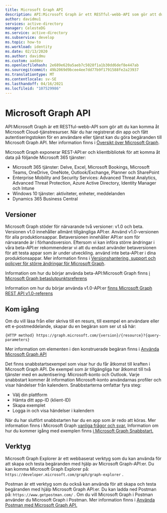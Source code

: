 ```yaml
---
title: Microsoft Graph API
description: API:Microsoft Graph är ett RESTful-webb-API som gör att du kan komma åt Microsoft Cloud-tjänstresurser.
author: davidmu1
services: active-directory
manager: CelesteDG
ms.service: active-directory
ms.subservice: develop
ms.topic: how-to
ms.workload: identity
ms.date: 02/13/2020
ms.author: davidmu
ms.custom: aaddev
ms.openlocfilehash: 2e689e620a5aeb7c5028f1a1b30dd6def8e447ab
ms.sourcegitcommit: 49b2069d9bcee4ee7dd77b9f1791588fe2a23937
ms.translationtype: MT
ms.contentlocale: sv-SE
ms.lasthandoff: 04/16/2021
ms.locfileid: "107529986"
---
```

# <a name="microsoft-graph-api"></a>Microsoft Graph API

API:Microsoft Graph är ett RESTful-webb-API som gör att du kan komma åt Microsoft Cloud-tjänstresurser. När du har registrerat din app och fått autentiseringstoken för en användare eller tjänst kan du göra begäranden till Microsoft Graph API. Mer information finns i [Översikt över Microsoft Graph](/graph/overview).

Microsoft Graph exponerar REST-API:er och klientbibliotek för att komma åt data på följande Microsoft 365 tjänster:
- Microsoft 365 tjänster: Delve, Excel, Microsoft Bookings, Microsoft Teams, OneDrive, OneNote, Outlook/Exchange, Planner och SharePoint
- Enterprise Mobility and Security Services: Advanced Threat Analytics, Advanced Threat Protection, Azure Active Directory, Identity Manager och Intune
- Windows 10 tjänster: aktiviteter, enheter, meddelanden
- Dynamics 365 Business Central

## <a name="versions"></a>Versioner

Microsoft Graph stöder för närvarande två versioner: v1.0 och beta. Versionen v1.0 innehåller allmänt tillgängliga API:er. Använd v1.0-versionen för alla produktionsappar. Betaversionen innehåller API:er som för närvarande är i förhandsversion. Eftersom vi kan införa större ändringar i våra beta-API:er rekommenderar vi att du endast använder betaversionen för att testa appar som är under utveckling. använd inte beta-API:er i dina produktionsappar. Mer information finns i [Versionshantering, support och policyer för större ändringar för Microsoft Graph](/graph/versioning-and-support).

Information om hur du börjar använda beta-API:Microsoft Graph finns [i Microsoft Graph betaslutpunktsreferens](/graph/api/overview?view=graph-rest-beta&preserve-view=true)

Information om hur du börjar använda v1.0-API:er [finns Microsoft Graph REST API v1.0-referens](/graph/api/overview?view=graph-rest-1.0&preserve-view=true)

## <a name="get-started"></a>Kom igång

Om du vill läsa från eller skriva till en resurs, till exempel en användare eller ett e-postmeddelande, skapar du en begäran som ser ut så här:

`{HTTP method} https://graph.microsoft.com/{version}/{resource}?{query-parameters}`

Mer information om elementen i den konstruerade begäran finns i [Använda Microsoft Graph API](/graph/use-the-api)

Det finns snabbstartsexempel som visar hur du får åtkomst till kraften i Microsoft Graph API. De exempel som är tillgängliga har åtkomst till två tjänster med en autentisering: Microsoft-konto och Outlook. Varje snabbstart kommer åt information Microsoft-konto användarnas profiler och visar händelser från kalendern.
Snabbstarterna omfattar fyra steg:
- Välj din plattform
- Hämta ditt app-ID (klient-ID)
- Skapa exemplet
- Logga in och visa händelser i kalendern

När du har slutfört snabbstarten har du en app som är redo att köras. Mer information finns i Microsoft Graph [vanliga frågor och svar.](/graph/quick-start-faq) Information om hur du kommer igång med exemplen finns [i Microsoft Graph Snabbstart.](https://developer.microsoft.com/graph/quick-start)

## <a name="tools"></a>Verktyg

Microsoft Graph Explorer är ett webbaserat verktyg som du kan använda för att skapa och testa begäranden med hjälp av Microsoft Graph-API:er. Du kan komma Microsoft Graph Explorer på: `https://developer.microsoft.com/graph/graph-explorer` .

Postman är ett verktyg som du också kan använda för att skapa och testa begäranden med hjälp Microsoft Graph API:er. Du kan ladda ned Postman på: `https://www.getpostman.com/` . Om du vill Microsoft Graph i Postman använder du Microsoft Graph i Postman. Mer information finns i [Använda Postman med Microsoft Graph API.](/graph/use-postman)
